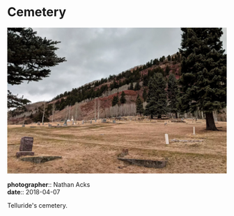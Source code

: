 # Cemetery

![A mountain cemetery](assets/2018-04-07-cemetery.webp)

**photographer**:: Nathan Acks  
**date**:: 2018-04-07

Telluride's cemetery.
